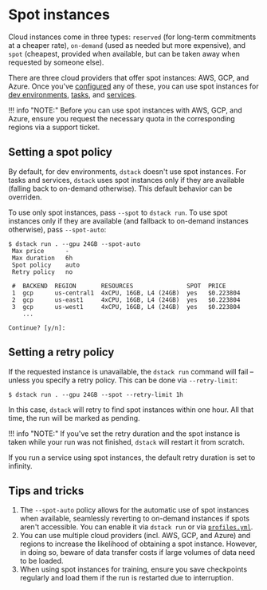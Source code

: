 # Spot instances

Cloud instances come in three types: `reserved` (for long-term commitments at a cheaper rate), `on-demand` (used as needed but
more expensive), and `spot` (cheapest, provided when available, but can be taken away when requested by someone else).

There are three cloud providers that offer spot instances: AWS, GCP, and Azure. 
Once you've [configured](../docs/config/server.md) any of these, you can use spot instances 
for [dev environments](../docs/concepts/dev-environments.md), [tasks](../docs/concepts/tasks.md), and 
[services](../docs/concepts/services.md).

!!! info "NOTE:"
    Before you can use spot instances with AWS, GCP, and Azure, ensure you request the necessary quota 
    in the corresponding regions via a support ticket.

## Setting a spot policy

By default, for dev environments, `dstack` doesn't use spot instances. For
tasks and services, `dstack` uses spot instances only if they are available (falling back to on-demand otherwise).
This default behavior can be overriden. 

To use only spot instances, pass `--spot` to `dstack run`. 
To use spot instances only if they are available (and fallback to on-demand instances otherwise),
pass `--spot-auto`:

<div class="termy">

```shell
$ dstack run . --gpu 24GB --spot-auto
 Max price      -
 Max duration   6h
 Spot policy    auto
 Retry policy   no

 #  BACKEND  REGION       RESOURCES               SPOT  PRICE
 1  gcp      us-central1  4xCPU, 16GB, L4 (24GB)  yes   $0.223804
 2  gcp      us-east1     4xCPU, 16GB, L4 (24GB)  yes   $0.223804
 3  gcp      us-west1     4xCPU, 16GB, L4 (24GB)  yes   $0.223804
    ...

Continue? [y/n]:
```

</div>

## Setting a retry policy

If the requested instance is unavailable, the `dstack run` command will fail – unless you specify a retry policy.
This can be done via `--retry-limit`:

<div class="termy">

```shell
$ dstack run . --gpu 24GB --spot --retry-limit 1h
```

</div>

In this case, `dstack` will retry to find spot instances within one hour. All that time, the run will be marked as
pending.

!!! info "NOTE:"
    If you've set the retry duration and the spot instance is taken while your run was not 
    finished, `dstack` will restart it from scratch.

If you run a service using spot instances, the default retry duration is set to infinity.  

## Tips and tricks

1. The `--spot-auto` policy allows for the automatic use of spot instances when available, seamlessly reverting to
   on-demand instances if spots aren't accessible. You can enable it via `dstack run` or 
   via [`profiles.yml`](../docs/reference/profiles.yml.md).
2. You can use multiple cloud providers (incl. AWS, GCP, and Azure) and regions to increase the likelihood of
   obtaining a spot instance. However, in doing so, beware of data transfer costs if large volumes of data
   need to be loaded.
3. When using spot instances for training, ensure you save checkpoints regularly and load them if the run is restarted
   due to interruption.
 
   